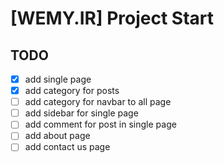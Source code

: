 # [WEMY.IR] Project Start

## TODO
- [x] add single page
- [x] add category for posts
- [ ] add category for navbar to all page
- [ ] add sidebar for single page
- [ ] add comment for post in single page
- [ ] add about page
- [ ] add contact us page
